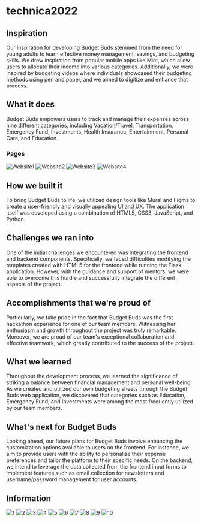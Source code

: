 # technica2022

## Inspiration
Our inspiration for developing Budget Buds stemmed from the need for young adults to learn effective money management, savings, and budgeting skills. We drew inspiration from popular mobile apps like Mint, which allow users to allocate their income into various categories. Additionally, we were inspired by budgeting videos where individuals showcased their budgeting methods using pen and paper, and we aimed to digitize and enhance that process.

## What it does
Budget Buds empowers users to track and manage their expenses across nine different categories, including Vacation/Travel, Transportation, Emergency Fund, Investments, Health Insurance, Entertainment, Personal Care, and Education.

### Pages
![Website1](https://github.com/bel-ze/technica2022/assets/104162480/5e7a6dfd-2b7d-47ba-aada-351d69fc8b20)
![Website2](https://github.com/bel-ze/technica2022/assets/104162480/85b512c3-a051-47ca-b372-eb8904c35e20)
![Website3](https://github.com/bel-ze/technica2022/assets/104162480/4bad811a-5b2b-48ce-ad26-24a9f0a80242)
![Website4](https://github.com/bel-ze/technica2022/assets/104162480/c0e31bad-bf82-439e-9bcf-6a4707447db6)

## How we built it
To bring Budget Buds to life, we utilized design tools like Mural and Figma to create a user-friendly and visually appealing UI and UX. The application itself was developed using a combination of HTML5, CSS3, JavaScript, and Python.

## Challenges we ran into
One of the initial challenges we encountered was integrating the frontend and backend components. Specifically, we faced difficulties modifying the templates created with HTML5 for the frontend while running the Flask application. However, with the guidance and support of mentors, we were able to overcome this hurdle and successfully integrate the different aspects of the project.

## Accomplishments that we're proud of
Particularly, we take pride in the fact that Budget Buds was the first hackathon experience for one of our team members. Witnessing her enthusiasm and growth throughout the project was truly remarkable. Moreover, we are proud of our team's exceptional collaboration and effective teamwork, which greatly contributed to the success of the project.

## What we learned
Throughout the development process, we learned the significance of striking a balance between financial management and personal well-being. As we created and utilized our own budgeting sheets through the Budget Buds web application, we discovered that categories such as Education, Emergency Fund, and Investments were among the most frequently utilized by our team members.

## What's next for Budget Buds
Looking ahead, our future plans for Budget Buds involve enhancing the customization options available to users on the frontend. For instance, we aim to provide users with the ability to personalize their expense preferences and tailor the platform to their specific needs. On the backend, we intend to leverage the data collected from the frontend input forms to implement features such as email collection for newsletters and username/password management for user accounts.





## Information
![1](https://github.com/bel-ze/technica2022/assets/104162480/1575c270-a306-442f-b15d-5cb53b6711b1)
![2](https://github.com/bel-ze/technica2022/assets/104162480/446baa35-55c2-4eb7-8e9e-6f19ccdfc318)
![3](https://github.com/bel-ze/technica2022/assets/104162480/d2090890-bf27-4df7-87f6-960db2747493)
![4](https://github.com/bel-ze/technica2022/assets/104162480/0cb2c74b-bd9d-4442-a9e6-3a6549487fb7)
![5](https://github.com/bel-ze/technica2022/assets/104162480/54e720b4-b965-4e4d-a4cb-2d0d14444a05)
![6](https://github.com/bel-ze/technica2022/assets/104162480/c4ccd02b-da7b-4faf-b215-4e489ed99c3a)
![7](https://github.com/bel-ze/technica2022/assets/104162480/0edbb4e0-a08f-445d-9ea1-5a83f7e8a8d4)
![8](https://github.com/bel-ze/technica2022/assets/104162480/475ade77-e8fd-4320-a2f6-4e72f7c12a51)
![9](https://github.com/bel-ze/technica2022/assets/104162480/6ee8a9f9-c0cd-45fc-ac19-30959c697e21)
![10](https://github.com/bel-ze/technica2022/assets/104162480/fb2ecd5d-15d1-47d4-9db2-b39cea9a4f5b)
